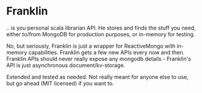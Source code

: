 # Franklin

.. is you personal scala librarian API. He stores and finds the stuff you need, either to/from MongoDB for production purposes, or in-memory for testing.

No, but seriously, Franklin is just a wrapper for ReactiveMongo with in-memory capabilities. Franklin gets a few new APIs every now and then. Franklin APIs should never really expose any mongodb details - Franklin's API is just asynchronous document/kv-storage.

Extended and tested as needed. Not really meant for anyone else to use, but go ahead (MIT licensed) if you want to.
